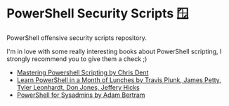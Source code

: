 # PowerShell Security Scripts 🪟

PowerShell offensive security scripts repository. 

I'm in love with some really interesting books about PowerShell scripting, I strongly recommend you to give them a check ;)

- [Mastering Powershell Scripting by Chris Dent](https://www.amazon.com/Mastering-PowerShell-Scripting-Automate-environment/dp/1800206542)
- [Learn PowerShell in a Month of Lunches by Travis Plunk, James Petty, Tyler Leonhardt, Don Jones, Jeffery Hicks](https://www.amazon.com/Learn-PowerShell-Month-Lunches-Windows/dp/1617296961)
- [PowerShell for Sysadmins by Adam Bertram](https://www.amazon.com/Automate-Boring-Stuff-PowerShell-Sysadmins/dp/1593279183)
